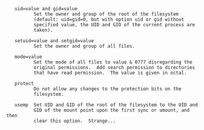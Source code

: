        uid=value and gid=value
              Set the owner and group of the root of the filesystem
              (default: uid=gid=0, but with option uid or gid without
              specified value, the UID and GID of the current process are
              taken).

       setuid=value and setgid=value
              Set the owner and group of all files.

       mode=value
              Set the mode of all files to value & 0777 disregarding the
              original permissions.  Add search permission to directories
              that have read permission.  The value is given in octal.

       protect
              Do not allow any changes to the protection bits on the
              filesystem.

       usemp  Set UID and GID of the root of the filesystem to the UID and
              GID of the mount point upon the first sync or umount, and then
              clear this option.  Strange...
